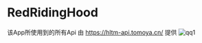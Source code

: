 # RedRidingHood

  该App所使用到的所有Api  由 https://hltm-api.tomoya.cn/  提供
  ![qq1](https://cloud.githubusercontent.com/assets/15604580/18664707/6037c558-7f56-11e6-89b1-75469ed8bae7.png)
  
  
  

